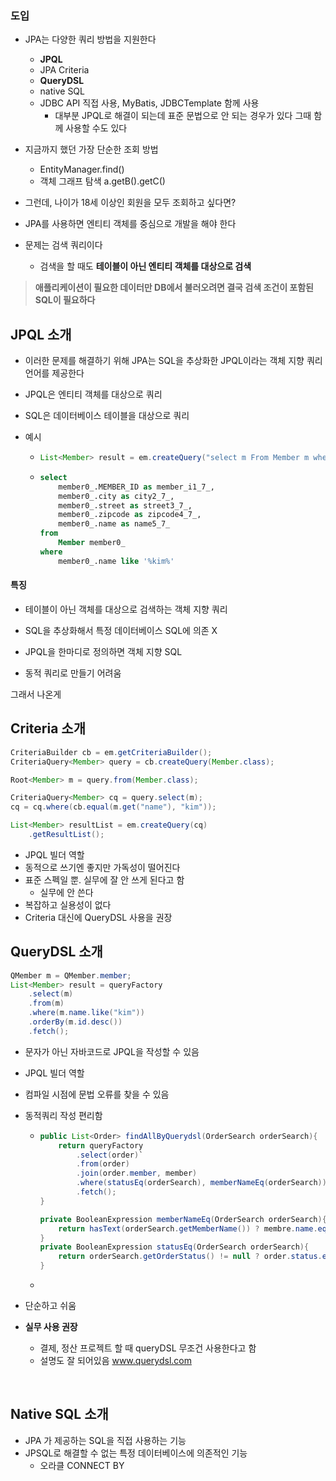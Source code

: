 ### 도입

- JPA는 다양한 쿼리 방법을 지원한다
  - **JPQL**
  - JPA Criteria
  - **QueryDSL**
  - native SQL
  - JDBC API 직접 사용, MyBatis, JDBCTemplate 함께 사용
    - 대부분  JPQL로 해결이 되는데 표준 문법으로 안 되는 경우가 있다  그때 함께 사용할 수도 있다
- 지금까지 했던 가장 단순한 조회 방법
  - EntityManager.find()
  - 객체 그래프 탐색 a.getB().getC()
- 그런데, 나이가 18세 이상인 회원을 모두 조회하고 싶다면?

- JPA를 사용하면 엔티티 객체를 중심으로 개발을 해야 한다 

- 문제는 검색 쿼리이다

  - 검색을 할 때도 **테이블이 아닌 엔티티 객체를 대상으로 검색**

  

>  **애플리케이션이 필요한 데이터만 DB에서 불러오려면 결국 검색 조건이 포함된 SQL이 필요하다**





## JPQL 소개

- 이러한 문제를 해결하기 위해 JPA는 SQL을 추상화한 JPQL이라는 객체 지향 쿼리 언어를 제공한다
- JPQL은 엔티티 객체를 대상으로 쿼리
- SQL은 데이터베이스 테이블을 대상으로 쿼리

- 예시

  - ```java
    List<Member> result = em.createQuery("select m From Member m where m.name like '%kim%'",Member.class).getResultList();
    ```

  - ```sql
    select
        member0_.MEMBER_ID as member_i1_7_,
        member0_.city as city2_7_,
        member0_.street as street3_7_,
        member0_.zipcode as zipcode4_7_,
        member0_.name as name5_7_
    from
        Member member0_
    where
        member0_.name like '%kim%'
    ```



#### 특징

- 테이블이 아닌 객체를 대상으로 검색하는 객체 지향 쿼리
- SQL을 추상화해서 특정 데이터베이스 SQL에 의존 X
- JPQL을 한마디로 정의하면 객체 지향 SQL

- 동적 쿼리로 만들기 어려움



그래서 나온게



## Criteria 소개

```java
CriteriaBuilder cb = em.getCriteriaBuilder();
CriteriaQuery<Member> query = cb.createQuery(Member.class);

Root<Member> m = query.from(Member.class);

CriteriaQuery<Member> cq = query.select(m);
cq = cq.where(cb.equal(m.get("name"), "kim"));

List<Member> resultList = em.createQuery(cq)
    .getResultList();
```

- JPQL 빌더 역할
- 동적으로 쓰기엔 좋지만 가독성이 떨어진다 
- 표준 스펙일 뿐. 실무에 잘 안 쓰게 된다고 함
  - 실무에 안 쓴다
- 복잡하고 실용성이 없다
- Criteria 대신에 QueryDSL 사용을 권장

## QueryDSL 소개

```java
QMember m = QMember.member;
List<Member> result = queryFactory
	.select(m)
	.from(m)
	.where(m.name.like("kim"))
	.orderBy(m.id.desc())
	.fetch();
```

- 문자가 아닌 자바코드로 JPQL을 작성할 수 있음

- JPQL 빌더 역할

- 컴파일 시점에 문법 오류를 찾을 수 있음

- 동적쿼리 작성 편리함

  - ```java
    public List<Order> findAllByQuerydsl(OrderSearch orderSearch){
        return queryFactory
            .select(order)`
            .from(order)
            .join(order.member, member)
            .where(statusEq(orderSearch), memberNameEq(orderSearch))
            .fetch();
    }
    
    private BooleanExpression memberNameEq(OrderSearch orderSearch){
        return hasText(orderSearch.getMemberName()) ? membre.name.eq(orderSearch.getMemberName()) : null;
    }
    private BooleanExpression statusEq(OrderSearch orderSearch){
        return orderSearch.getOrderStatus() != null ? order.status.eq(orderSearch.getOrderStatus()) : null;
    }
    ```

  - 

- 단순하고 쉬움

- **실무 사용 권장**
  - 결제, 정산 프로젝트 할 때 queryDSL 무조건 사용한다고 함
  - 설명도 잘 되어있음 www.querydsl.com

​	

## Native SQL 소개

- JPA 가 제공하는 SQL을 직접 사용하는 기능
- JPSQL로 해결할 수 없는 특정 데이터베이스에 의존적인 기능
  - 오라클 CONNECT BY





 